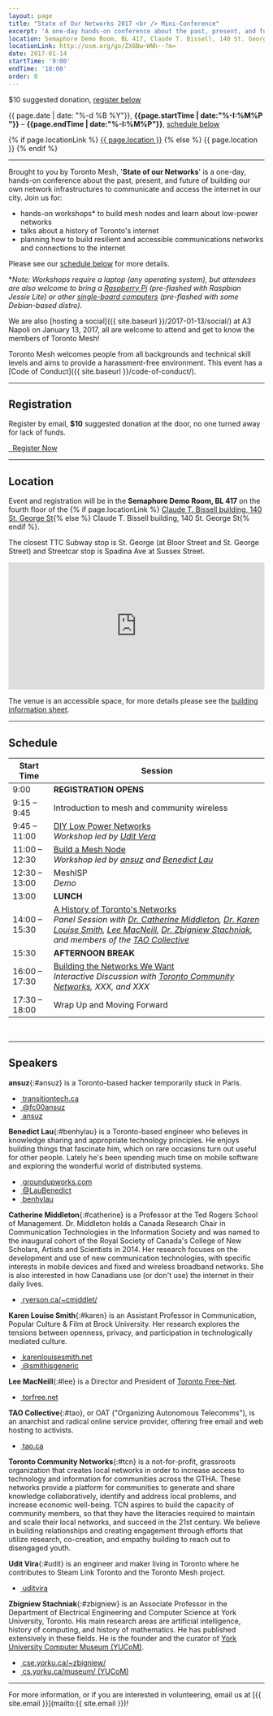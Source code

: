 ```yaml
---
layout: page
title: "State of Our Networks 2017 <br /> Mini-Conference"
excerpt: 'A one-day hands-on conference about the past, present, and future of building our own network infrastructures to access the internet in our city.'
location: Semaphore Demo Room, BL 417, Claude T. Bissell, 140 St. George St
locationLink: http://osm.org/go/ZX6Bw~WNh--?m=
date: 2017-01-14
startTime: '9:00'
endTime: '18:00'
order: 0
---
```


<div class="event-time-location">
  <div class="event-meta">
    <i class="icon fa fa-ticket" aria-hidden="true"></i>
    <p class="event-cost event-meta-item">$10 suggested donation, <a href="#registration">register below</a>
    </p>
  </div>
  <div class="event-meta">
    <i class="icon fa fa-calendar-o" aria-hidden="true"></i>
    <p class="event-time event-meta-item">{{ page.date | date: "%-d %B %Y"}}, <strong>{{page.startTime | date:"%-I:%M%P "}}</strong> – <strong>{{page.endTime | date:"%-I:%M%P"}}</strong>, <a href="#schedule">schedule below</a></p>
  </div>
  <div class="event-meta">
    <i class="icon fa fa-map-marker" aria-hidden="true"></i>
    <p class="event-location event-meta-item">
    {% if page.locationLink %}
      <a href="{{page.locationLink}}" target="_blank">{{ page.location }}</a> <!--_-->
    {% else %}
      {{ page.location }}
    {% endif %}
    </p>
  </div>
</div>

***

Brought to you by Toronto Mesh, '**State of our Networks**' is a one-day, hands-on conference about the past, present, and future of building our own network infrastructures to communicate and access the internet in our city. Join us for:

- hands-on workshops* to build mesh nodes and learn about low-power networks
- talks about a history of Toronto's internet
- planning how to build resilient and accessible communications networks and connections to the internet

Please see our [schedule below](#schedule) for more details.

*_Note: Workshops require a laptop (any operating system), but attendees are also welcome to bring a [Raspberry Pi](https://en.wikipedia.org/wiki/Raspberry_Pi) (pre-flashed with Raspbian Jessie Lite) or other [single-board computers](https://en.wikipedia.org/wiki/Single-board_computer) (pre-flashed with some Debian-based distro)._

We are also [hosting a social]({{ site.baseurl }}/2017-01-13/social/) at A3 Napoli on January 13, 2017, all are welcome to attend and get to know the members of Toronto Mesh!

Toronto Mesh welcomes people from all backgrounds and technical skill levels and aims to provide a harassment-free environment. This event has a [Code of Conduct]({{ site.baseurl }}/code-of-conduct/).

***

## Registration

Register by email, **$10** suggested donation at the door, no one turned away for lack of funds.

<a class="button button-primary" href="mailto:{{ site.email }}?subject=State of Our Networks Registration" role="link"><i class="fa fa-ticket" aria-hidden="true"></i>&nbsp;&nbsp;Register Now</a>

***

## Location

Event and registration will be in the **Semaphore Demo Room, BL 417** on the fourth floor of the {% if page.locationLink %} <a href="{{page.locationLink}}" target="_blank">Claude T. Bissell building, 140 St. George St</a><!--_-->{% else %} Claude T. Bissell building, 140 St. George St{% endif %}.

The closest TTC Subway stop is St. George (at Bloor Street and St. George Street) and Streetcar stop is Spadina Ave at Sussex Street.

<iframe width="100%" height="250px" frameBorder="0" src="https://a.tiles.mapbox.com/v4/dcwalk.27eme78b/attribution,zoompan.html?access_token=pk.eyJ1IjoiZGN3YWxrIiwiYSI6ImNpZ3NzaWljdzA1ajdzeGtudTNzM3NnanYifQ.kA_-f8oD-sPwjPXfqcv1og"></iframe>

The venue is an accessible space, for more details please see the <a href="http://www.ace.utoronto.ca/website/accessibility/building_data/bl.pdf" target="_blank">building information sheet</a>.<!--_-->

***

## Schedule

|      Start Time     |                                                                                                           Session                                                                                                            |
|---------------------|------------------------------------------------------------------------------------------------------------------------------------------------------------------------------------------------------------------------------|
| 9:00                | **REGISTRATION OPENS**                                                                                                                                                                                                       |
| 9:15 &ndash; 9:45   | Introduction to mesh and community wireless                                                                                                                                                                                  |
| 9:45 &ndash; 11:00  | [DIY Low Power Networks](https://github.com/tomeshnet/mini-conf-2017/blob/master/sessions/session-b.md) <br /> _Workshop led by [Udit Vera](#udit)_                                                                          |
| 11:00 &ndash; 12:30 | [Build a Mesh Node](https://github.com/tomeshnet/mini-conf-2017/blob/master/sessions/session-c.md) <br /> _Workshop led by [ansuz](#ansuz) and [Benedict Lau](#benhylau)_                                                    |
| 12:30 &ndash; 13:00 | MeshISP <br /> _Demo_                                                                                                                                                                                                        |
| 13:00               | **LUNCH**                                                                                                                                                                                                                    |
| 14:00 &ndash; 15:30 | [A History of Toronto's Networks](https://github.com/tomeshnet/mini-conf-2017/blob/master/sessions/session-e.md) <br /> _Panel Session with [Dr. Catherine Middleton](#catherine), [Dr. Karen Louise Smith](#karen), [Lee MacNeill](#lee), [Dr. Zbigniew Stachniak](#zbigniew), and members of the [TAO Collective](#tao)_ |
| 15:30               | **AFTERNOON BREAK**                                                                                                                                                                                                          |
| 16:00 &ndash; 17:30 | [Building the Networks We Want](https://github.com/tomeshnet/mini-conf-2017/blob/master/sessions/session-f.md) <br /> _Interactive Discussion with [Toronto Community Networks](#tcn), XXX, and XXX_                         |
| 17:30 &ndash; 18:00 | Wrap Up and Moving Forward                                                                                                                                                                                                   |

<br />

***

## Speakers

**ansuz**{:#ansuz} is a Toronto-based hacker temporarily stuck in Paris.

<ul class="bio-sm-list">
  <li class="bio-sm-list-item"><a href="https://transitiontech.ca/" target="_blank"><i class="fa fa-link" aria-hidden="true"></i>&nbsp;transitiontech.ca</a></li>
  <li class="bio-sm-list-item"><a href="https://twitter.com/fc00ansuz" target="_blank"><i class="icon fa fa-twitter" aria-hidden="true"></i>&nbsp;@fc00ansuz</a></li>
  <li class="bio-sm-list-item"><a href="https://github.com/ansuz" target="_blank"><i class="icon fa fa-github" aria-hidden="true"></i>&nbsp;ansuz</a></li>
</ul>

**Benedict Lau**{:#benhylau} is a Toronto-based engineer who believes in knowledge sharing and appropriate technology principles. He enjoys building things that fascinate him, which on rare occasions turn out useful for other people. Lately he's been spending much time on mobile software and exploring the wonderful world of distributed systems.

<ul class="bio-sm-list">
  <li class="bio-sm-list-item"><a href="http://www.groundupworks.com/" target="_blank"><i class="fa fa-link" aria-hidden="true"></i>&nbsp;groundupworks.com </a></li>
  <li class="bio-sm-list-item"><a href="https://twitter.com/LauBenedict" target="_blank"><i class="icon fa fa-twitter" aria-hidden="true"></i>&nbsp;@LauBenedict</a></li>
  <li class="bio-sm-list-item"><a href="https://github.com/benhylau" target="_blank"><i class="icon fa fa-github" aria-hidden="true"></i>&nbsp;benhylau</a></li>
</ul>

**Catherine Middleton**{:#catherine} is a Professor at the Ted Rogers School of Management. Dr. Middleton holds a Canada Research Chair in Communication Technologies in the Information Society and was named to the inaugural cohort of the Royal Society of Canada's College of New Scholars, Artists and Scientists in 2014. Her research focuses on the development and use of new communication technologies, with specific interests in mobile devices and fixed and wireless broadband networks. She is also interested in how Canadians use (or don't use) the internet in their daily lives.

<ul class="bio-sm-list">
  <li class="bio-sm-list-item"><a href="http://www.ryerson.ca/~cmiddlet/" target="_blank"><i class="fa fa-link" aria-hidden="true"></i>&nbsp;ryerson.ca/~cmiddlet/</a></li>
</ul>

**Karen Louise Smith**{:#karen} is an Assistant Professor in Communication, Popular Culture & Film at Brock University. Her research explores the tensions between openness, privacy, and participation in technologically mediated culture.

<ul class="bio-sm-list">
  <li class="bio-sm-list-item"><a href="http://karenlouisesmith.net/" target="_blank"><i class="fa fa-link" aria-hidden="true"></i>&nbsp;karenlouisesmith.net</a></li>
  <li class="bio-sm-list-item"><a href="https://twitter.com/smithisgeneric" target="_blank"><i class="icon fa fa-twitter" aria-hidden="true"></i>&nbsp;@smithisgeneric</a></li>
</ul>

**Lee MacNeill**{:#lee} is a Director and President of <a href="http://www.torfree.net/" target="_blank">Toronto Free-Net</a>.

<ul class="bio-sm-list">
  <li class="bio-sm-list-item"><a href="http://www.torfree.net/" target="_blank"><i class="fa fa-link" aria-hidden="true"></i>&nbsp;torfree.net</a></li>
</ul>

**TAO Collective**{:#tao}, or OAT ("Organizing Autonomous Telecomms"), is an anarchist and radical online service provider, offering free email and web hosting to activists.

<ul class="bio-sm-list">
  <li class="bio-sm-list-item"><a href="http://tao.ca/" target="_blank"><i class="fa fa-link" aria-hidden="true"></i>&nbsp;tao.ca</a></li>
</ul>

**Toronto Community Networks**{:#tcn} is a not-for-profit, grassroots organization that creates local networks in order to increase access to technology and information for communities across the GTHA. These networks provide a platform for communities to generate and share knowledge collaboratively, identify and address local problems, and increase economic well-being. TCN aspires to build the capacity of community members, so that they have the literacies required to maintain and scale their local networks, and succeed in the 21st century. We believe in building relationships and creating engagement through efforts that utilize research, co-creation, and empathy building to reach out to disengaged youth.

**Udit Vira**{:#udit} is an engineer and maker living in Toronto where he contributes to Steam Link Toronto and the Toronto Mesh project.

<ul class="bio-sm-list">
  <li class="bio-sm-list-item"><a href="https://github.com/uditvira" target="_blank"><i class="icon fa fa-github" aria-hidden="true"></i>&nbsp;uditvira</a></li>
</ul>

**Zbigniew Stachniak**{:#zbigniew} is an Associate Professor in the Department of Electrical Engineering and Computer Science at York University, Toronto. His main research areas are artificial intelligence, history of computing, and history of mathematics. He has published extensively in these fields. He is the founder and the curator of <a href="http://www.cs.yorku.ca/museum/" target="_blank">York University Computer Museum (YUCoM)</a>.

<ul class="bio-sm-list">
  <li class="bio-sm-list-item"><a href="http://www.cse.yorku.ca/~zbigniew/" target="_blank"><i class="fa fa-link" aria-hidden="true"></i>&nbsp;cse.yorku.ca/~zbigniew/</a></li>
  <li class="bio-sm-list-item"><a href="http://www.cs.yorku.ca/museum/" target="_blank"><i class="fa fa-link" aria-hidden="true"></i>&nbsp;cs.yorku.ca/museum/ (YUCoM)</a></li>
</ul>

***

For more information, or if you are interested in volunteering, email us at [{{ site.email }}](mailto:{{ site.email }})!
